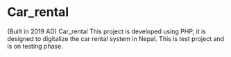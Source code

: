 # Car_rental
(Built in 2019 AD)
Car_rental This project is developed using PHP, it is designed to digitalize the car rental system in Nepal. This is test project and is on testing phase.
